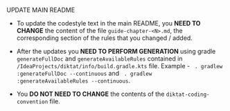 UPDATE MAIN README

* To update the codestyle text in the main README, you **NEED TO CHANGE** the content of the file `guide-chapter-<N>.md`, the corresponding section of the rules that you changed / added.

* After the updates you **NEED TO PERFORM GENERATION** using gradle `generateFullDoc` and `generateAvailableRules` contained in `/IdeaProjects/diktat/info/build.gradle.kts` file. Example - ` . gradlew :generateFullDoc --continuous` and ` . gradlew :generateAvailableRules --continuous`.

* You **DO NOT NEED TO CHANGE** the contents of the `diktat-coding-convention` file.
